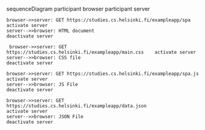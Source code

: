 sequenceDiagram
participant browser
participant server

    browser->>server: GET https://studies.cs.helsinki.fi/exampleapp/spa
    activate server
    server-->>browser: HTML document
    deactivate server

     browser->>server: GET https://studies.cs.helsinki.fi/exampleapp/main.css    activate server
    server-->>browser: CSS file
    deactivate server

    browser->>server: GET https://studies.cs.helsinki.fi/exampleapp/spa.js
    activate server
    server-->>browser: JS File
    deactivate server

    browser->>server: GET https://studies.cs.helsinki.fi/exampleapp/data.json
    activate server
    server-->>browser: JSON File
    deactivate server
